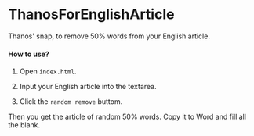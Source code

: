 # ThanosForEnglishArticle
Thanos' snap, to remove 50% words from your English article.

#### How to use?

1. Open `index.html`.

2. Input your English article into the textarea.

3. Click the `random remove` buttom.

Then you get the article of random 50% words.
Copy it to Word and fill all the blank.